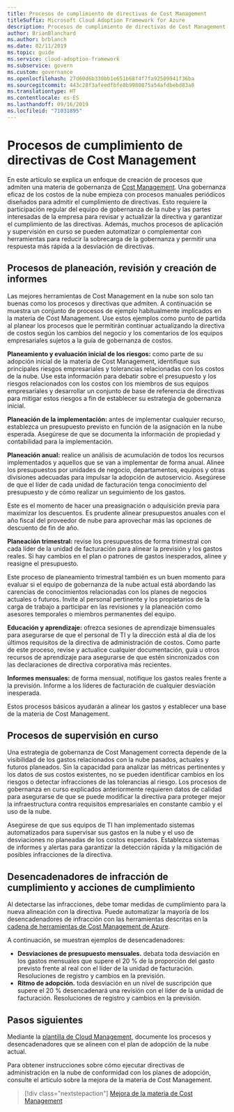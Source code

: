 ```yaml
---
title: Procesos de cumplimiento de directivas de Cost Management
titleSuffix: Microsoft Cloud Adoption Framework for Azure
description: Procesos de cumplimiento de directivas de Cost Management
author: BrianBlanchard
ms.author: brblanch
ms.date: 02/11/2019
ms.topic: guide
ms.service: cloud-adoption-framework
ms.subservice: govern
ms.custom: governance
ms.openlocfilehash: 27d60d6b330bb1e651b68f4f7fa92509941f36ba
ms.sourcegitcommit: 443c28f3afeedfbfe8b9980875a54afdbebd83a8
ms.translationtype: HT
ms.contentlocale: es-ES
ms.lasthandoff: 09/16/2019
ms.locfileid: "71031895"
---
```

# <a name="cost-management-policy-compliance-processes"></a>Procesos de cumplimiento de directivas de Cost Management

En este artículo se explica un enfoque de creación de procesos que admiten una materia de gobernanza de [Cost Management](./index.md). Una gobernanza eficaz de los costos de la nube empieza con procesos manuales periódicos diseñados para admitir el cumplimiento de directivas. Esto requiere la participación regular del equipo de gobernanza de la nube y las partes interesadas de la empresa para revisar y actualizar la directiva y garantizar el cumplimiento de las directivas. Además, muchos procesos de aplicación y supervisión en curso se pueden automatizar o complementar con herramientas para reducir la sobrecarga de la gobernanza y permitir una respuesta más rápida a la desviación de directivas.

## <a name="planning-review-and-reporting-processes"></a>Procesos de planeación, revisión y creación de informes

Las mejores herramientas de Cost Management en la nube son solo tan buenas como los procesos y directivas que admiten. A continuación se muestra un conjunto de procesos de ejemplo habitualmente implicados en la materia de Cost Management. Use estos ejemplos como punto de partida al planear los procesos que le permitirán continuar actualizando la directiva de costos según los cambios del negocio y los comentarios de los equipos empresariales sujetos a la guía de gobernanza de costos.

**Planeamiento y evaluación inicial de los riesgos:** como parte de su adopción inicial de la materia de Cost Management, identifique sus principales riesgos empresariales y tolerancias relacionadas con los costos de la nube. Use esta información para debatir sobre el presupuesto y los riesgos relacionados con los costos con los miembros de sus equipos empresariales y desarrollar un conjunto de base de referencia de directivas para mitigar estos riesgos a fin de establecer su estrategia de gobernanza inicial.

**Planeación de la implementación:** antes de implementar cualquier recurso, establezca un presupuesto previsto en función de la asignación en la nube esperada. Asegúrese de que se documenta la información de propiedad y contabilidad para la implementación.

**Planeación anual:** realice un análisis de acumulación de todos los recursos implementados y aquellos que se van a implementar de forma anual. Alinee los presupuestos por unidades de negocio, departamentos, equipos y otras divisiones adecuadas para impulsar la adopción de autoservicio. Asegúrese de que el líder de cada unidad de facturación tenga conocimiento del presupuesto y de cómo realizar un seguimiento de los gastos.

Este es el momento de hacer una preasignación o adquisición previa para maximizar los descuentos. Es prudente alinear presupuestos anuales con el año fiscal del proveedor de nube para aprovechar más las opciones de descuento de fin de año.

**Planeación trimestral:** revise los presupuestos de forma trimestral con cada líder de la unidad de facturación para alinear la previsión y los gastos reales. Si hay cambios en el plan o patrones de gastos inesperados, alinee y reasigne el presupuesto.

Este proceso de planeamiento trimestral también es un buen momento para evaluar si el equipo de gobernanza de la nube actual está abordando las carencias de conocimientos relacionadas con los planes de negocios actuales o futuros. Invite al personal pertinente y los propietarios de la carga de trabajo a participar en las revisiones y la planeación como asesores temporales o miembros permanentes del equipo.

**Educación y aprendizaje:** ofrezca sesiones de aprendizaje bimensuales para asegurarse de que el personal de TI y la dirección está al día de los últimos requisitos de la directiva de administración de costos. Como parte de este proceso, revise y actualice cualquier documentación, guía u otros recursos de aprendizaje para asegurarse de que estén sincronizados con las declaraciones de directiva corporativa más recientes.

**Informes mensuales:** de forma mensual, notifique los gastos reales frente a la previsión. Informe a los líderes de facturación de cualquier desviación inesperada.

Estos procesos básicos ayudarán a alinear los gastos y establecer una base de la materia de Cost Management.

## <a name="ongoing-monitoring-processes"></a>Procesos de supervisión en curso

Una estrategia de gobernanza de Cost Management correcta depende de la visibilidad de los gastos relacionados con la nube pasados, actuales y futuros planeados. Sin la capacidad para analizar las métricas pertinentes y los datos de sus costos existentes, no se pueden identificar cambios en los riesgos o detectar infracciones de las tolerancias al riesgo. Los procesos de gobernanza en curso explicados anteriormente requieren datos de calidad para asegurarse de que se puede modificar la directiva para proteger mejor la infraestructura contra requisitos empresariales en constante cambio y el uso de la nube.

Asegúrese de que sus equipos de TI han implementado sistemas automatizados para supervisar sus gastos en la nube y el uso de desviaciones no planeadas de los costos esperados. Establezca sistemas de informes y alertas para garantizar la detección rápida y la mitigación de posibles infracciones de la directiva.

## <a name="compliance-violation-triggers-and-enforcement-actions"></a>Desencadenadores de infracción de cumplimiento y acciones de cumplimiento

Al detectarse las infracciones, debe tomar medidas de cumplimiento para la nueva alineación con la directiva. Puede automatizar la mayoría de los desencadenadores de infracción con las herramientas descritas en la [cadena de herramientas de Cost Management de Azure](./toolchain.md).

A continuación, se muestran ejemplos de desencadenadores:

- **Desviaciones de presupuesto mensuales.** debata toda desviación en los gastos mensuales que supere el 20 % de la proporción del gasto previsto frente al real con el líder de la unidad de facturación. Resoluciones de registro y cambios en la previsión.
- **Ritmo de adopción.** toda desviación en un nivel de suscripción que supere el 20 % desencadenará una revisión con el líder de la unidad de facturación. Resoluciones de registro y cambios en la previsión.

## <a name="next-steps"></a>Pasos siguientes

Mediante la [plantilla de Cloud Management](./template.md), documente los procesos y desencadenadores que se alineen con el plan de adopción de la nube actual.

Para obtener instrucciones sobre cómo ejecutar directivas de administración en la nube de conformidad con los planes de adopción, consulte el artículo sobre la mejora de la materia de Cost Management.

> [!div class="nextstepaction"]
> [Mejora de la materia de Cost Management](./discipline-improvement.md)
